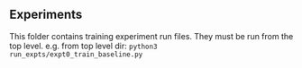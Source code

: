 ## Experiments

This folder contains training experiment run files.
They must be run from the top level. e.g. from top level dir:
```python3 run_expts/expt0_train_baseline.py```
